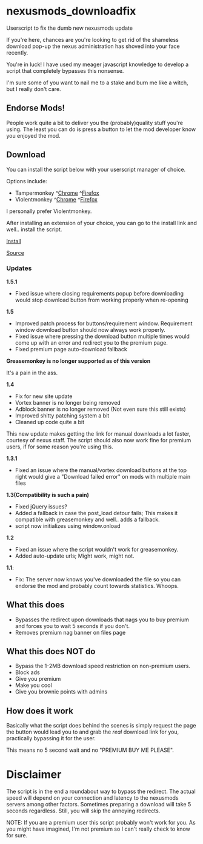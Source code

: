# nexusmods_downloadfix
Userscript to fix the dumb new nexusmods update 

If you're here, chances are you're looking to get rid of the shameless download pop-up the nexus administration has shoved into your face recently.

You're in luck! I have used my meager javascript knowledge to develop a script that completely bypasses this nonsense.

I'm sure some of you want to nail me to a stake and burn me like a witch, but I really don't care.

## Endorse Mods! ##

People work quite a bit to deliver you the (probably)quality stuff you're using. The least you can do is press a button to let the mod developer know you enjoyed the mod.

## Download ##
You can install the script below with your userscript manager of choice. 

Options include:

* Tampermonkey ^[Chrome](https://chrome.google.com/webstore/detail/tampermonkey/dhdgffkkebhmkfjojejmpbldmpobfkfo)  ^[Firefox](https://addons.mozilla.org/en-US/firefox/addon/tampermonkey/)
* Violentmonkey ^[Chrome](https://chrome.google.com/webstore/detail/violentmonkey/jinjaccalgkegednnccohejagnlnfdag)
  ^[Firefox](https://addons.mozilla.org/en-US/firefox/addon/violentmonkey/)

I personally prefer Violentmonkey.

After installing an extension of your choice, you can go to the install link and well.. install the script. 

[Install](https://github.com/randomtdev/nexusmods_downloadfix/raw/master/nexusmods_downloadfix.user.js)

[Source](https://github.com/randomtdev/nexusmods_downloadfix)

### Updates ####

**1.5.1**

- Fixed issue where closing requirements popup before downloading would stop download button from working properly when re-opening

**1.5**

- Improved patch process for buttons/requirement window. Requirement window download button should now always work properly.
- Fixed issue where pressing the download button multiple times would come up with an error and redirect you to the premium page.
- Fixed premium page auto-download fallback

**Greasemonkey is no longer supported as of this version**

It's a pain in the ass.


**1.4**

- Fix for new site update
- Vortex banner is no longer being removed
- Adblock banner is no longer removed (Not even sure this still exists)
- Improved shitty patching system a bit
- Cleaned up code quite a bit

This new update makes getting the link for manual downloads a lot faster, courtesy of nexus staff. 
The script should also now work fine for premium users, if for some reason you're using this.

**1.3.1**

- Fixed an issue where the manual/vortex download buttons at the top right would give a "Download failed error" on mods with multiple main files

**1.3(Compatibility is such a pain)**

- Fixed jQuery issues?
- Added a fallback in case the post_load detour fails; This makes it compatible with greasemonkey and well.. adds a fallback. 
- script now initializes using window.onload

**1.2**

- Fixed an issue where the script wouldn't work for greasemonkey.
- Added auto-update urls; Might work, might not. 

**1.1**:

- Fix: The server now knows you've downloaded the file so you can endorse the mod and probably count towards statistics. Whoops.

## What this does ##
* Bypasses the redirect upon downloads that nags you to buy premium and forces you to wait 5 seconds if you don't.
* Removes premium nag banner on files page

## What this does **NOT** do ##

* Bypass the 1-2MB download speed restriction on non-premium users.
* Block ads
* Give you premium
* Make you cool
* Give you brownie points with admins

## How does it work ##

Basically what the script does behind the scenes is simply request the page the button would lead you to and grab the *real* download link for you, practically bypassing it for the user. 

This means no 5 second wait and no "PREMIUM BUY ME PLEASE".

# **Disclaimer** #

The script is in the end a roundabout way to bypass the redirect. The actual speed will depend on your connection and latency to the nexusmods servers among other factors. Sometimes preparing a download will take 5 seconds regardless. Still, you will skip the annoying redirects.

NOTE: If you are a premium user this script probably won't work for you. As you might have imagined, I'm not premium so I can't really check to know for sure.
